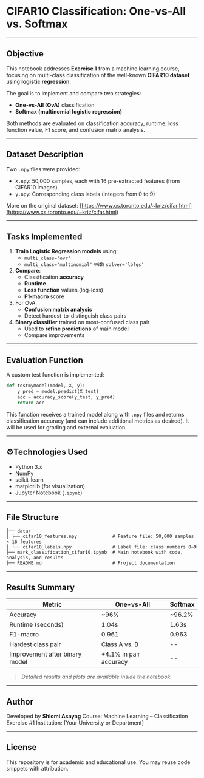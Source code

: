 

# CIFAR10 Classification: One-vs-All vs. Softmax
---
## Objective

This notebook addresses **Exercise 1** from a machine learning course, focusing on multi-class classification of the well-known **CIFAR10 dataset** using **logistic regression**.

The goal is to implement and compare two strategies:
- **One-vs-All (OvA)** classification
- **Softmax (multinomial logistic regression)**

Both methods are evaluated on classification accuracy, runtime, loss function value, F1 score, and confusion matrix analysis.

---

## Dataset Description

Two `.npy` files were provided:
- `X.npy`: 50,000 samples, each with 16 pre-extracted features (from CIFAR10 images)
- `y.npy`: Corresponding class labels (integers from 0 to 9)

More on the original dataset: [https://www.cs.toronto.edu/~kriz/cifar.html](https://www.cs.toronto.edu/~kriz/cifar.html)

---

## Tasks Implemented

1. **Train Logistic Regression models** using:
   - `multi_class='ovr'`
   - `multi_class='multinomial'` with `solver='lbfgs'`
2. **Compare**:
   - Classification **accuracy**
   - **Runtime**
   - **Loss function** values (log-loss)
   - **F1-macro** score
3. For OvA:
   - **Confusion matrix analysis**
   - Detect hardest-to-distinguish class pairs
4. **Binary classifier** trained on most-confused class pair
   - Used to **refine predictions** of main model
   - Compare improvements

---

## Evaluation Function

A custom test function is implemented:

```python
def testmymodel(model, X, y):
    y_pred = model.predict(X_test)
    acc = accuracy_score(y_test, y_pred)
    return acc
````

This function receives a trained model along with `.npy` files and returns classification accuracy (and can include additional metrics as desired). It will be used for grading and external evaluation.

---

## ⚙Technologies Used

* Python 3.x
* NumPy
* scikit-learn
* matplotlib (for visualization)
* Jupyter Notebook (`.ipynb`)

---

## File Structure

```
├── data/
│ ├── cifar10_features.npy             # Feature file: 50,000 samples × 16 features
│ └── cifar10_labels.npy               # Label file: class numbers 0–9
├── mark_classification_cifar10.ipynb  # Main notebook with code, analysis, and results
├── README.md                          # Project documentation
```

---

## Results Summary

| Metric                         | One-vs-All             | Softmax |
| ------------------------------ | ---------------------- | ------- |
| Accuracy                       | \~96%                  |\~96.2%  |
| Runtime (seconds)              | 1.04s                  | 1.63s   |
| F1-macro                       | 0.961                  | 0.963   |
| Hardest class pair             | Class A vs. B          |   --    |
| Improvement after binary model | +4.1% in pair accuracy |  --     |

>  *Detailed results and plots are available inside the notebook.*

---

## Author

Developed by **Shlomi Asayag**
Course: Machine Learning – Classification Exercise #1
Institution: \[Your University or Department]

---

## License

This repository is for academic and educational use.
You may reuse code snippets with attribution.

```
